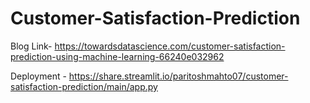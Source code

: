 # Customer-Satisfaction-Prediction
Blog Link- https://towardsdatascience.com/customer-satisfaction-prediction-using-machine-learning-66240e032962


Deployment - https://share.streamlit.io/paritoshmahto07/customer-satisfaction-prediction/main/app.py
